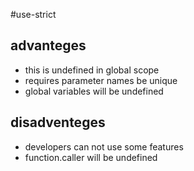 #use-strict
## advanteges
- this is undefined in global scope
- requires parameter names be unique
- global variables will be undefined 
## disadventeges
- developers can not use some features
- function.caller will be undefined
